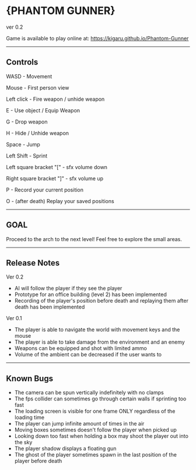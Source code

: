 # {PHANTOM GUNNER}
ver 0.2

Game is available to play online at: https://kigaru.github.io/Phantom-Gunner

*************************
## Controls

WASD - Movement

Mouse - First person view

Left click - Fire weapon / unhide weapon

E - Use object / Equip Weapon

G - Drop weapon

H - Hide / Unhide weapon

Space - Jump

Left Shift - Sprint

Left square bracket "\[" - sfx volume down

Right square bracket "\]" - sfx volume up

P - Record your current position

O - (after death) Replay your saved positions


*****************
## GOAL

Proceed to the arch to the next level!
Feel free to explore the small areas.

*********************************
## Release Notes

Ver 0.2
- AI will follow the player if they see the player
- Prototype for an office building (level 2) has been implemented
- Recording of the player's position before death and replaying them after death has been implemented

Ver 0.1
- The player is able to navigate the world with movement keys and the mouse
- The player is able to take damage from the environment and an enemy
- Weapons can be equipped and shot with limited ammo
- Volume of the ambient can be decreased if the user wants to

*************************
## Known Bugs

- The camera can be spun vertically indefinitely with no clamps
- The fps collider can sometimes go through certain walls if sprinting too fast
- The loading screen is visible for one frame ONLY regardless of the loading time
- The player can jump infinite amount of times in the air
- Moving boxes sometimes doesn't follow the player when picked up
- Looking down too fast when holding a box may shoot the player out into the sky
- The player shadow displays a floating gun
- The ghost of the player sometimes spawn in the last position of the player before death
